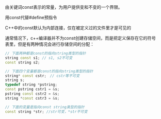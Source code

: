 由关键词const表示的常量，为用户提供变和不变的一个界限。

用const代替#define预指令

C++中的const默认为内部连接，仅在被定义过的文件里才是可见的

通常情况下，c++编译器并不为const创建存储空间，而是把定义保存在它的符号表里，但是有两种情况会进行存储空间的分配：





```c++
// 下面两种都是const的指向string类型的指针
string const s1; // s1, s2不可变
const string s2;

// 下面四个变量都是const的指向string类型的指针
string* const cstr;　// cstr等不可变
string s;
typedef string *pstring;
const pstring cstr1 = &s;
pstring const cstr2 = &s;
string *const cstr3 = &s;

// 下面的变量是指向const string类型的指针
const string *str; //str可变，*str不可变
```

